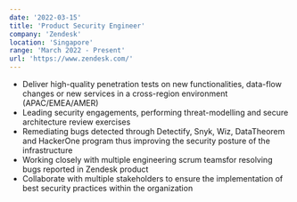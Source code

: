```yaml
---
date: '2022-03-15'
title: 'Product Security Engineer'
company: 'Zendesk'
location: 'Singapore'
range: 'March 2022 - Present'
url: 'https://www.zendesk.com/'
---
```


- Deliver high-quality penetration tests on new functionalities, data-flow changes or new services in a cross-region environment (APAC/EMEA/AMER)
- Leading security engagements, performing threat-modelling and secure architecture review exercises
- Remediating bugs detected through Detectify, Snyk, Wiz, DataTheorem and HackerOne program thus improving the security posture of the infrastructure
- Working closely with multiple engineering scrum teamsfor resolving bugs reported in Zendesk product
- Collaborate with multiple stakeholders to ensure the implementation of best security practices within the organization
